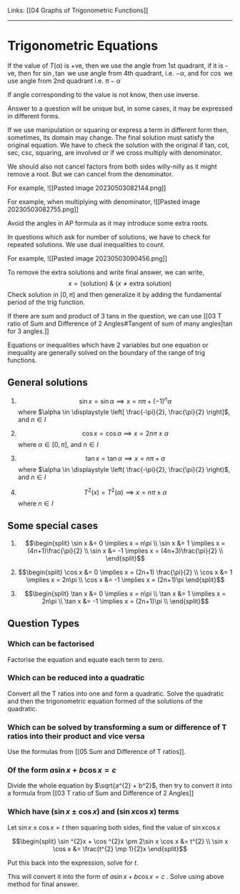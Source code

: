 Links: [[04 Graphs of Trigonometric Functions]]
___
# Trigonometric Equations
If the value of $T(\alpha)$ is +ve, then we use the angle from 1st quadrant, if it is -ve, then for $\sin, \tan$ we use angle from 4th quadrant, i.e. $-\alpha$, and for $\cos$ we use angle from 2nd quadrant i.e. $\pi - \alpha$

If angle corresponding to the value is not know, then use inverse. 

Answer to a question will be unique but, in some cases, it may be expressed in different forms.

If we use manipulation or squaring or express a term in different form then, sometimes, its domain may change. The final solution must satisfy the original equation. We have to check the solution with the original if tan, cot, sec, csc, squaring, are involved or if we cross multiply with denominator. 

We should also not cancel factors from both sides willy-nilly as it might remove a root. But we can cancel from the denominator. 

For example,
![[Pasted image 20230503082144.png]]

For example, when multiplying with denominator,
![[Pasted image 20230503082755.png]]

Avoid the angles in AP formula as it may introduce some extra roots. 

In questions which ask for number of solutions, we have to check for repeated solutions. We use dual inequalities to count. 

For example,
![[Pasted image 20230503090456.png]]

To remove the extra solutions and write final answer, we can write,
$$x = (\text{solution})\ \&\ (x \neq \text{extra solution})$$
Check solution in $[0,\pi]$ and then generalize it by adding the fundamental period of the trig function.  

If there are sum and product of 3 tans in the question, we can use [[03 T ratio of Sum and Difference of 2 Angles#Tangent of sum of many angles|tan for 3 angles.]]

Equations or inequalities which have 2 variables but one equation or inequality are generally solved on the boundary of the range of trig functions. 

## General solutions

1. $$\sin x = \sin \alpha \implies x = n\pi + (-1)^{n}\alpha$$
	where $\alpha \in \displaystyle \left[ \frac{-\pi}{2}, \frac{\pi}{2} \right]$, and $n\in I$
   

1. $$\cos x = \cos \alpha \implies x = 2n\pi \pm \alpha$$
	where $\alpha \in \displaystyle [0, \pi]$, and $n\in I$


1. $$\tan x = \tan \alpha \implies x = n\pi + \alpha$$
	where $\alpha \in \displaystyle \left( \frac{-\pi}{2}, \frac{\pi}{2} \right)$, and $n\in I$


2. $$T^{2}(x) = T^{2}(\alpha) \implies x = n\pi \pm \alpha$$
	where $n \in I$


## Some special cases

1. $$\begin{split}
\sin x &= 0 \implies x = n\pi \\
\sin x &= 1 \implies x = (4n+1)\frac{\pi}{2} \\
\sin x &= -1 \implies x = (4n+3)\frac{\pi}{2} \\
\end{split}$$

1. $$\begin{split}
\cos x &= 0 \implies x = (2n+1) \frac{\pi}{2} \\
\cos x &= 1 \implies x = 2n\pi \\
\cos x &= -1 \implies x = (2n+1)\pi
\end{split}$$

1. $$\begin{split}
\tan x &= 0 \implies x = n\pi \\
\tan x &= 1 \implies x = 2n\pi \\
\tan x &= -1 \implies x = (2n+1)\pi \\
\end{split}$$

## Question Types 

### Which can be factorised

Factorise the equation and equate each term to zero.

### Which can be reduced into a quadratic

Convert all the T ratios into one and form a quadratic. Solve the quadratic and then the trigonometric equation formed of the solutions of the quadratic. 

### Which can be solved by transforming a sum or difference of T ratios into their product and vice versa

Use the formulas from [[05 Sum and Difference of T ratios]].

### Of the form $a \sin x + b \cos x = c$

Divide the whole equation by $\sqrt{a^{2} + b^2}$, then try to convert it into a formula from [[03 T ratio of Sum and Difference of 2 Angles]]


### Which have $(\sin x \pm \cos x)$ and $(\sin x \cos x)$ terms

Let $\sin x \pm \cos x = t$
then squaring both sides,  find the value of $\sin x \cos x$

$$\begin{split}
\sin ^{2}x + \cos ^{2}x \pm 2\sin x \cos x &= t^{2} \\
\sin x \cos x &= \frac{t^{2} \mp 1}{2}x 
\end{split}$$

Put this back into the expression, solve for $t$.

This will convert it into the form of $a \sin x + b \cos x = c$ . Solve using above method for final answer. 













